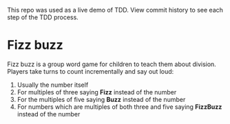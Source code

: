 This repo was used as a live demo of TDD. View commit history to see each step of the TDD process.

# Fizz buzz

Fizz buzz is a group word game for children to teach them about division. Players take turns to count incrementally and say out loud:

1. Usually the number itself
2. For multiples of three saying **Fizz** instead of the number
3. For the multiples of five saying **Buzz** instead of the number
4. For numbers which are multiples of both three and five saying **FizzBuzz** instead of the number
